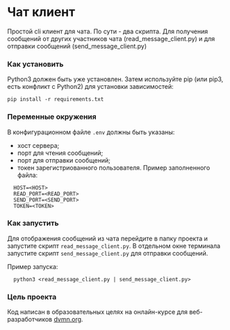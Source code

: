 # Чат клиент

Простой cli клиент для чата. По сути - два скрипта. Для получения сообщений от других участников чата (read_message_client.py) и для отправки сообщений (send_message_client.py)

### Как установить
Python3 должен быть уже установлен. Затем используйте pip (или pip3, есть конфликт с Python2) для установки зависимостей:
```
pip install -r requirements.txt
```

### Переменные окружения
В конфигурационном файле `.env` должны быть указаны:
  * хост сервера;
  * порт для чтения сообщений;
  * порт для отправки сообщений;
  * токен зарегистриованного пользователя.
Пример заполненного файла:
```.env
  HOST=<HOST>
  READ_PORT=<READ_PORT>
  SEND_PORT=<SEND_PORT>
  TOKEN=<TOKEN>
```

### Как запустить
Для отображения сообщений из чата перейдите в папку проекта и запустите скрипт `read_message_client.py`.
В отдельном окне терминала запустите скрипт `send_message_client.py` для отправки сообщений.

Пример запуска:
```
  python3 <read_message_client.py | send_message_client.py>
```


### Цель проекта
Код написан в образовательных целях на онлайн-курсе для веб-разработчиков [dvmn.org](https://dvmn.org/).
